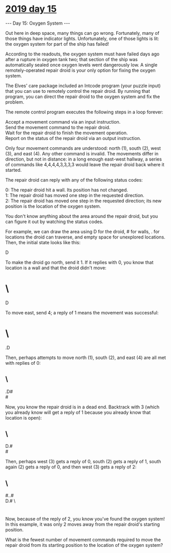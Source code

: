 # [2019 day 15](https://adventofcode.com/2019/day/15)

--- Day 15: Oxygen System ---

Out here in deep space, many things can go wrong. Fortunately, many of those things have indicator lights. Unfortunately, one of those lights is lit: the oxygen system for part of the ship has failed!

According to the readouts, the oxygen system must have failed days ago after a rupture in oxygen tank two; that section of the ship was automatically sealed once oxygen levels went dangerously low. A single remotely-operated repair droid is your only option for fixing the oxygen system.

The Elves' care package included an Intcode program (your puzzle input) that you can use to remotely control the repair droid. By running that program, you can direct the repair droid to the oxygen system and fix the problem.

The remote control program executes the following steps in a loop forever:

Accept a movement command via an input instruction.\
Send the movement command to the repair droid.\
Wait for the repair droid to finish the movement operation.\
Report on the status of the repair droid via an output instruction.

Only four movement commands are understood: north (1), south (2), west (3), and east (4). Any other command is invalid. The movements differ in direction, but not in distance: in a long enough east-west hallway, a series of commands like 4,4,4,4,3,3,3,3 would leave the repair droid back where it started.

The repair droid can reply with any of the following status codes:

0: The repair droid hit a wall. Its position has not changed.\
1: The repair droid has moved one step in the requested direction.\
2: The repair droid has moved one step in the requested direction; its new position is the location of the oxygen system.

You don't know anything about the area around the repair droid, but you can figure it out by watching the status codes.

For example, we can draw the area using D for the droid, # for walls, . for locations the droid can traverse, and empty space for unexplored locations.  Then, the initial state looks like this:

D

To make the droid go north, send it 1. If it replies with 0, you know that location is a wall and that the droid didn't move:

#  \
   D

To move east, send 4; a reply of 1 means the movement was successful:

#  \
   .D

Then, perhaps attempts to move north (1), south (2), and east (4) are all met with replies of 0:

## \
   .D#\
    #

Now, you know the repair droid is in a dead end. Backtrack with 3 (which you already know will get a reply of 1 because you already know that location is open):

## \
   D.#\
    #

Then, perhaps west (3) gets a reply of 0, south (2) gets a reply of 1, south again (2) gets a reply of 0, and then west (3) gets a reply of 2:

## \
  #..#\
  D.# \
   #

Now, because of the reply of 2, you know you've found the oxygen system! In this example, it was only 2 moves away from the repair droid's starting position.

What is the fewest number of movement commands required to move the repair droid from its starting position to the location of the oxygen system?